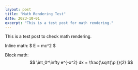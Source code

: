 ```yaml
---
layout: post
title: "Math Rendering Test"
date: 2023-10-01
excerpt: "This is a test post for math rendering."
---
```


This is a test post to check math rendering.

Inline math: $ E = mc^2 $

Block math:
$$
\int_0^\infty e^{-x^2} dx = \frac{\sqrt{\pi}}{2}
$$
